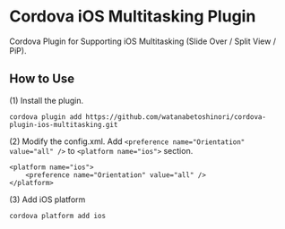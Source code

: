 # Cordova iOS Multitasking Plugin

Cordova Plugin for Supporting iOS Multitasking (Slide Over / Split View / PiP).

## How to Use

(1) Install the plugin.
```
cordova plugin add https://github.com/watanabetoshinori/cordova-plugin-ios-multitasking.git
```

(2) Modify the config.xml. Add `<preference name="Orientation" value="all" />` to `<platform name="ios">` section.
```
<platform name="ios">
	<preference name="Orientation" value="all" />
</platform>
```

(3) Add iOS platform
```
cordova platform add ios
```
